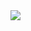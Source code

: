 <img align="right" src="https://github-readme-stats.vercel.app/api?username=moocstudent&show_icons=true&theme=gruvbox" />
